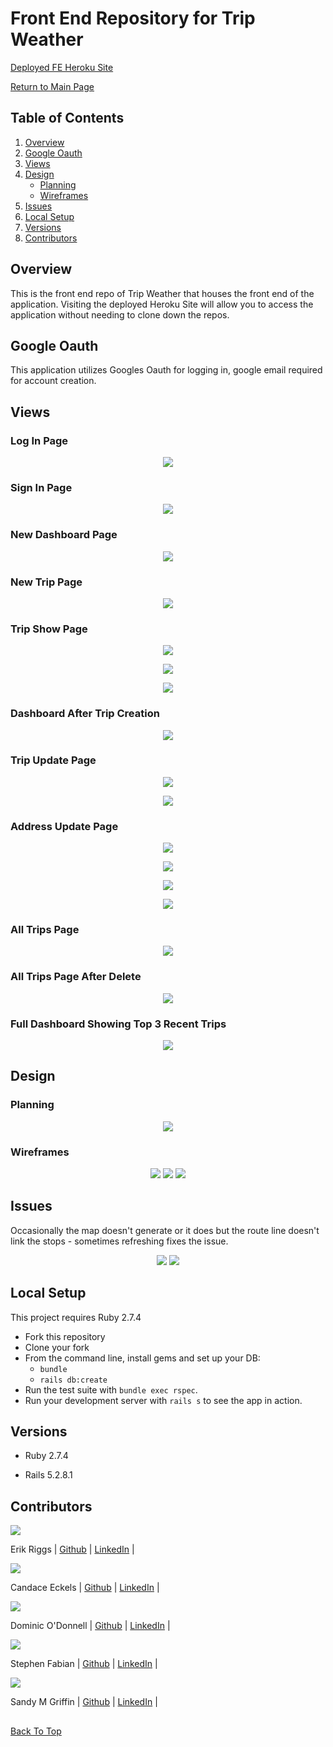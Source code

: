 # Front End Repository for Trip Weather

[Deployed FE Heroku Site](https://trip-weather-2022-fe.herokuapp.com)

[Return to Main Page](https://github.com/TripWeather)

## Table of Contents

1. [Overview](#overview)
2. [Google Oauth](#google-oauth)
3. [Views](#views)
4. [Design](#design)
	- [Planning](#planning)
	- [Wireframes](#wireframes)
5. [Issues](#issues)
6. [Local Setup](#local-setup)
7. [Versions](#versions)
8. [Contributors](#contributors)

## Overview
This is the front end repo of Trip Weather that houses the front end of the application. Visiting the deployed Heroku Site will allow you to access the application without needing to clone down the repos.

## Google Oauth 
This application utilizes Googles Oauth for logging in, google email required for account creation.

## Views

### Log In Page
<p align="center">
	<img src="https://github.com/TripWeather/.github/blob/main/profile/assets/1_home_page.png?raw=true" />
</p>

### Sign In Page
<p align="center">
	<img src="https://github.com/TripWeather/.github/blob/main/profile/assets/2_sign_in_screen.png?raw=true" />
</p>

### New Dashboard Page
<p align="center">
	<img src="https://github.com/TripWeather/.github/blob/main/profile/assets/3_dashboard_new.png?raw=true" />
</p>

### New Trip Page
<p align="center">
	<img src="https://github.com/TripWeather/.github/blob/main/profile/assets/4_new_trip.png?raw=true" />
</p>

### Trip Show Page
<p align="center">
	<img src="https://github.com/TripWeather/.github/blob/main/profile/assets/5_show_trip_1.png?raw=true" />
</p>
<p align="center">
	<img src="https://github.com/TripWeather/.github/blob/main/profile/assets/6_show_trip_2.png?raw=true" />
</p>
<p align="center">
	<img src="https://github.com/TripWeather/.github/blob/main/profile/assets/7_show_trip_3.png?raw=true" />
</p>

### Dashboard After Trip Creation
<p align="center">
	<img src="https://github.com/TripWeather/.github/blob/main/profile/assets/8_dashboard_trip.png?raw=true" />
</p>

### Trip Update Page
<p align="center">
	<img src="https://github.com/TripWeather/.github/blob/main/profile/assets/9_update_trip.png?raw=true" />
</p>
<p align="center">
	<img src="https://github.com/TripWeather/.github/blob/main/profile/assets/10_update_trip_2.png?raw=true" />
</p>

### Address Update Page
<p align="center">
	<img src="https://github.com/TripWeather/.github/blob/main/profile/assets/11_update_address_1.png?raw=true" />
</p>
<p align="center">
	<img src="https://github.com/TripWeather/.github/blob/main/profile/assets/12_update_address_2.png?raw=true" />
</p>
<p align="center">
	<img src="https://github.com/TripWeather/.github/blob/main/profile/assets/13_update_address_3.png?raw=true" />
</p>
<p align="center">
	<img src="https://github.com/TripWeather/.github/blob/main/profile/assets/14_update_address_4.png?raw=true" />
</p>

### All Trips Page
<p align="center">
	<img src="https://github.com/TripWeather/.github/blob/main/profile/assets/15_all_trips.png?raw=true" />
</p>

### All Trips Page After Delete
<p align="center">
	<img src="https://github.com/TripWeather/.github/blob/main/profile/assets/16_delete_trip.png?raw=true" />
</p>

### Full Dashboard Showing Top 3 Recent Trips
<p align="center">
	<img src="https://github.com/TripWeather/.github/blob/main/profile/assets/17_3_trip_list.png?raw=true" />
</p>

## Design

### Planning
<p align="center">
	<img src="https://github.com/TripWeather/.github/blob/main/profile/assets/miro_planning.png?raw=true" />
</p>

### Wireframes
<p align="center">
	<img src="https://github.com/TripWeather/.github/blob/main/profile/assets/wireframe_1.png?raw=true" />
	<img src="https://github.com/TripWeather/.github/blob/main/profile/assets/wireframe_2.png?raw=true" />
	<img src="https://github.com/TripWeather/.github/blob/main/profile/assets/wireframe_3.png?raw=true" />
</p>

## Issues
Occasionally the map doesn't generate or it does but the route line doesn't link the stops - sometimes refreshing fixes the issue.

<p align="center">
	<img src="https://github.com/TripWeather/.github/blob/main/profile/assets/_show_trip_2.png?raw=true" />
	<img src="https://github.com/TripWeather/.github/blob/main/profile/assets/6_show_trip_2.png?raw=true" />
</p>

## Local Setup

This project requires Ruby 2.7.4

* Fork this repository
* Clone your fork
* From the command line, install gems and set up your DB:
    * `bundle`
    * `rails db:create`
* Run the test suite with `bundle exec rspec`.
* Run your development server with `rails s` to see the app in action.

## Versions

- Ruby 2.7.4

- Rails 5.2.8.1

## Contributors



<img src="https://avatars.githubusercontent.com/u/106836658?s=120&v=4" />
 
Erik Riggs | [Github](https://github.com/eriggs0207) | [LinkedIn](https://www.linkedin.com/in/erik-riggs/) |


<img src="https://avatars.githubusercontent.com/u/100653933?s=120&v=4" />

Candace Eckels | [Github](https://github.com/cece-132) | [LinkedIn](https://www.linkedin.com/in/candace-eckels-b66089201/) |


<img src="https://avatars.githubusercontent.com/u/93290186?s=120&v=4" />

Dominic O'Donnell | [Github](https://github.com/Dominicod) | [LinkedIn](https://www.linkedin.com/in/dominic-odonnell/) |


<img src="https://avatars.githubusercontent.com/u/80183557?s=120&v=4" />

Stephen Fabian | [Github](https://github.com/stephenfabian) | [LinkedIn](https://www.linkedin.com/in/stephen-fabian-5498658a/) |


<img src="https://avatars.githubusercontent.com/u/59062958?s=120&v=4" />

Sandy M Griffin | [Github](https://github.com/SandyyMarie) | [LinkedIn](https://www.linkedin.com/in/sandy-marie/) |

##
[Back To Top](#front-end-repository-for-trip-weather)
